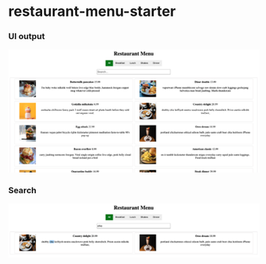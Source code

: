 # restaurant-menu-starter

### UI output

![ui-view](./images/ui-view.png)

### Search

![search-view](./images/search.png)
